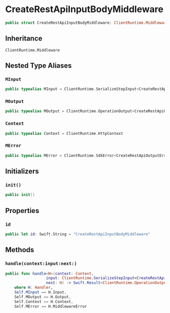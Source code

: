 # CreateRestApiInputBodyMiddleware

``` swift
public struct CreateRestApiInputBodyMiddleware: ClientRuntime.Middleware 
```

## Inheritance

`ClientRuntime.Middleware`

## Nested Type Aliases

### `MInput`

``` swift
public typealias MInput = ClientRuntime.SerializeStepInput<CreateRestApiInput>
```

### `MOutput`

``` swift
public typealias MOutput = ClientRuntime.OperationOutput<CreateRestApiOutputResponse>
```

### `Context`

``` swift
public typealias Context = ClientRuntime.HttpContext
```

### `MError`

``` swift
public typealias MError = ClientRuntime.SdkError<CreateRestApiOutputError>
```

## Initializers

### `init()`

``` swift
public init() 
```

## Properties

### `id`

``` swift
public let id: Swift.String = "CreateRestApiInputBodyMiddleware"
```

## Methods

### `handle(context:input:next:)`

``` swift
public func handle<H>(context: Context,
                  input: ClientRuntime.SerializeStepInput<CreateRestApiInput>,
                  next: H) -> Swift.Result<ClientRuntime.OperationOutput<CreateRestApiOutputResponse>, MError>
    where H: Handler,
    Self.MInput == H.Input,
    Self.MOutput == H.Output,
    Self.Context == H.Context,
    Self.MError == H.MiddlewareError
```

